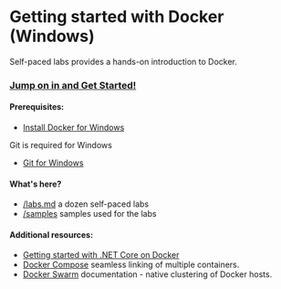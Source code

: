 # Getting started with Docker (Windows)
Self-paced labs provides a hands-on introduction to Docker.

### [Jump on in and Get Started!](/labs.md)

#### Prerequisites:

- [Install Docker for Windows](https://docs.docker.com/docker-for-windows/install/)

Git is required for Windows

- [Git for Windows](https://git-scm.com/downloads)

#### What's here?
- [/labs.md](/labs.md) a dozen self-paced labs
- [/samples](/samples) samples used for the labs

#### Additional resources:

* [Getting started with .NET Core on Docker](http://dotnet.github.io/getting-started/)
* [Docker Compose](https://docs.docker.com/compose/overview/) seamless linking of multiple containers.
* [Docker Swarm](https://docs.docker.com/swarm/overview/) documentation - native clustering of Docker hosts.

